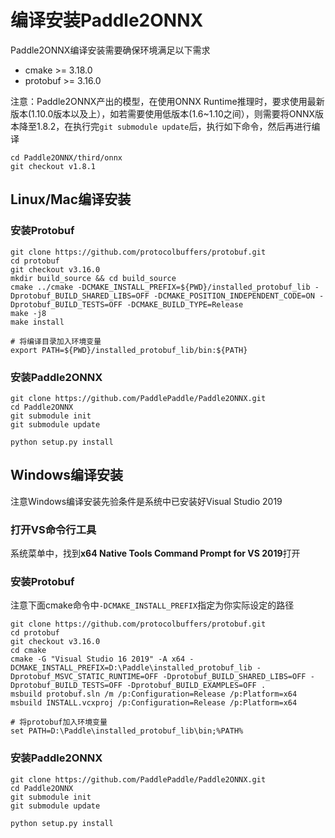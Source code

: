 # 编译安装Paddle2ONNX

Paddle2ONNX编译安装需要确保环境满足以下需求
- cmake >= 3.18.0
- protobuf >= 3.16.0

注意：Paddle2ONNX产出的模型，在使用ONNX Runtime推理时，要求使用最新版本(1.10.0版本以及上），如若需要使用低版本(1.6~1.10之间），则需要将ONNX版本降至1.8.2，在执行完`git submodule update`后，执行如下命令，然后再进行编译
```
cd Paddle2ONNX/third/onnx
git checkout v1.8.1
```

## Linux/Mac编译安装

### 安装Protobuf
```
git clone https://github.com/protocolbuffers/protobuf.git
cd protobuf
git checkout v3.16.0
mkdir build_source && cd build_source
cmake ../cmake -DCMAKE_INSTALL_PREFIX=${PWD}/installed_protobuf_lib -Dprotobuf_BUILD_SHARED_LIBS=OFF -DCMAKE_POSITION_INDEPENDENT_CODE=ON -Dprotobuf_BUILD_TESTS=OFF -DCMAKE_BUILD_TYPE=Release
make -j8
make install

# 将编译目录加入环境变量
export PATH=${PWD}/installed_protobuf_lib/bin:${PATH}
```
### 安装Paddle2ONNX
```
git clone https://github.com/PaddlePaddle/Paddle2ONNX.git
cd Paddle2ONNX
git submodule init
git submodule update

python setup.py install
```

## Windows编译安装

注意Windows编译安装先验条件是系统中已安装好Visual Studio 2019

### 打开VS命令行工具
系统菜单中，找到**x64 Native Tools Command Prompt for VS 2019**打开

### 安装Protobuf
注意下面cmake命令中`-DCMAKE_INSTALL_PREFIX`指定为你实际设定的路径
```
git clone https://github.com/protocolbuffers/protobuf.git
cd protobuf
git checkout v3.16.0
cd cmake
cmake -G "Visual Studio 16 2019" -A x64 -DCMAKE_INSTALL_PREFIX=D:\Paddle\installed_protobuf_lib -Dprotobuf_MSVC_STATIC_RUNTIME=OFF -Dprotobuf_BUILD_SHARED_LIBS=OFF -Dprotobuf_BUILD_TESTS=OFF -Dprotobuf_BUILD_EXAMPLES=OFF .
msbuild protobuf.sln /m /p:Configuration=Release /p:Platform=x64
msbuild INSTALL.vcxproj /p:Configuration=Release /p:Platform=x64

# 将protobuf加入环境变量
set PATH=D:\Paddle\installed_protobuf_lib\bin;%PATH%
```

### 安装Paddle2ONNX
```
git clone https://github.com/PaddlePaddle/Paddle2ONNX.git
cd Paddle2ONNX
git submodule init
git submodule update

python setup.py install

```
